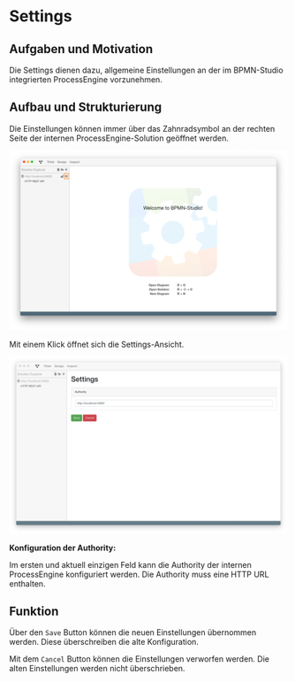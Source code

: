 # Settings

## Aufgaben und Motivation

Die Settings dienen dazu, allgemeine Einstellungen an der im BPMN-Studio
integrierten ProcessEngine vorzunehmen.

## Aufbau und Strukturierung

Die Einstellungen können immer über das Zahnradsymbol an der rechten Seite
der internen ProcessEngine-Solution geöffnet werden.

![Settings Aufruf](settings-open.png)

Mit einem Klick öffnet sich die Settings-Ansicht.

![Settings](settings.png)

**Konfiguration der Authority:**

Im ersten und aktuell einzigen Feld kann die Authority der internen
ProcessEngine konfiguriert werden.
Die Authority muss eine HTTP URL enthalten.

## Funktion

Über den `Save` Button können die neuen Einstellungen übernommen werden. Diese
überschreiben die alte Konfiguration.

Mit dem `Cancel` Button können die Einstellungen verworfen werden. Die alten
Einstellungen werden nicht überschrieben.

